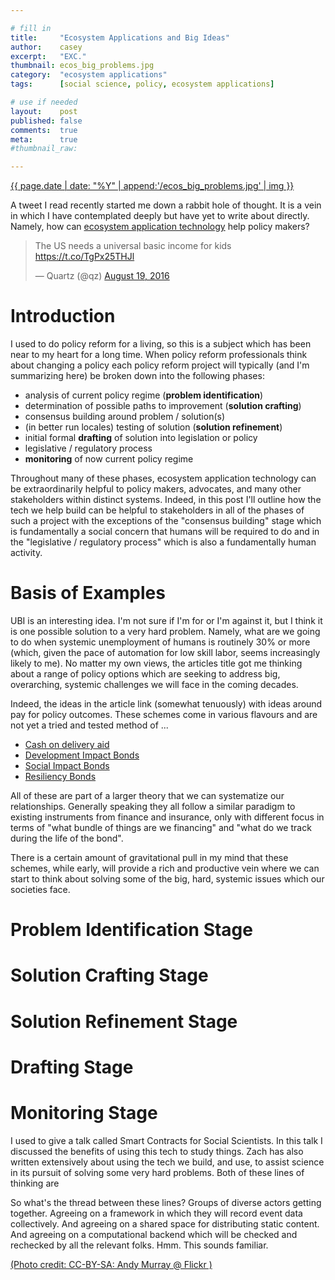 ```yaml
---

# fill in
title:     "Ecosystem Applications and Big Ideas"
author:    casey
excerpt:   "EXC."
thumbnail: ecos_big_problems.jpg
category:  "ecosystem applications"
tags:      [social science, policy, ecosystem applications]

# use if needed
layout:    post
published: false
comments:  true
meta:      true
#thumbnail_raw:

---
```



[{{ page.date | date: "%Y" | append:'/ecos_big_problems.jpg' | img }}](https://www.flickr.com/photos/andybadger/8393597176/)

A tweet I read recently started me down a rabbit hole of thought. It is a vein in which I have contemplated deeply but have yet to write about directly. Namely, how can [ecosystem application technology](https://db.erisindustries.com/eris/2016/06/05/ecosystem-applications/) help policy makers?

<blockquote class="twitter-tweet" data-lang="en"><p lang="en" dir="ltr">The US needs a universal basic income for kids <a href="https://t.co/TgPx25THJl">https://t.co/TgPx25THJl</a></p>&mdash; Quartz (@qz) <a href="https://twitter.com/qz/status/766665861688090624">August 19, 2016</a></blockquote>
<script async src="//platform.twitter.com/widgets.js" charset="utf-8"></script>

# Introduction

I used to do policy reform for a living, so this is a subject which has been near to my heart for a long time. When policy reform professionals think about changing a policy each policy reform project will typically (and I'm summarizing here) be broken down into the following phases:

* analysis of current policy regime (**problem identification**)
* determination of possible paths to improvement (**solution crafting**)
* consensus building around problem / solution(s)
* (in better run locales) testing of solution (**solution refinement**)
* initial formal **drafting** of solution into legislation or policy
* legislative / regulatory process
* **monitoring** of now current policy regime

Throughout many of these phases, ecosystem application technology can be extraordinarily helpful to policy makers, advocates, and many other stakeholders within distinct systems. Indeed, in this post I'll outline how the tech we help build can be helpful to stakeholders in all of the phases of such a project with the exceptions of the "consensus building" stage which is fundamentally a social concern that humans will be required to do and in the "legislative / regulatory process" which is also a fundamentally human activity.

# Basis of Examples

UBI is an interesting idea. I'm not sure if I'm for or I'm against it, but I think it is one possible solution to a very hard problem. Namely, what are we going to do when systemic unemployment of humans is routinely 30% or more (which, given the pace of automation for low skill labor, seems increasingly likely to me). No matter my own views, the articles title got me thinking about a range of policy options which are seeking to address big, overarching, systemic challenges we will face in the coming decades.

Indeed, the ideas in the article link (somewhat tenuously) with ideas around pay for policy outcomes. These schemes come in various flavours and are not yet a tried and tested method of ...

* [Cash on delivery aid](http://www.cgdev.org/initiative/cash-delivery-aid)
* [Development Impact Bonds](http://www.worldbank.org/en/news/feature/2015/12/21/results-focused-impact-bonds-can-improve-development-outcomes-by-involving-the-private-sector)
* [Social Impact Bonds](http://www.rand.org/randeurope/research/projects/social-impact-bonds.html)
* [Resiliency Bonds](http://www.canadianunderwriter.ca/insurance/how-transitioning-from-cat-bonds-to-resilience-bonds-can-reduce-insurance-costs-1003934087/)

All of these are part of a larger theory that we can systematize our relationships. Generally speaking they all follow a similar paradigm to existing instruments from finance and insurance, only with different focus in terms of "what bundle of things are we financing" and "what do we track during the life of the bond".

There is a certain amount of gravitational pull in my mind that these schemes, while early, will provide a rich and productive vein where we can start to think about solving some of the big, hard, systemic issues which our societies face.

# Problem Identification Stage



# Solution Crafting Stage

# Solution Refinement Stage

# Drafting Stage

# Monitoring Stage

I used to give a talk called Smart Contracts for Social Scientists. In this talk I discussed the benefits of using this tech to study things. Zach has also written extensively about using the tech we build, and use, to assist science in its pursuit of solving some very hard problems. Both of these lines of thinking are

So what's the thread between these lines? Groups of diverse actors getting together. Agreeing on a framework in which they will record event data collectively. And agreeing on a shared space for distributing static content. And agreeing on a computational backend which will be checked and rechecked by all the relevant folks. Hmm. This sounds familiar.

[(Photo credit: CC-BY-SA: Andy Murray @ Flickr )](https://www.flickr.com/photos/andybadger/)
